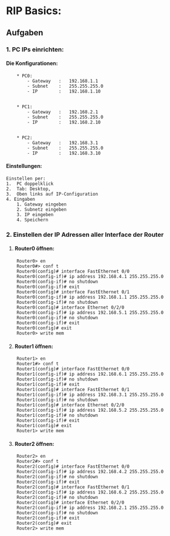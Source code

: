 # RIP Basics:

## Aufgaben

### 1. PC IPs einrichten:

#### Die Konfigurationen:

```
    * PC0:
        - Gateway   :   192.168.1.1
        - Subnet    :   255.255.255.0
        - IP        :   192.168.1.10


    * PC1:
        - Gateway   :   192.168.2.1
        - Subnet    :   255.255.255.0
        - IP        :   192.168.2.10


    * PC2:
        - Gateway   :   192.168.3.1
        - Subnet    :   255.255.255.0
        - IP        :   192.168.3.10
```

#### Einstellungen:

    Einstellen per:
    1.  PC doppelklick
    2.  Tab: Desktop,
    3.  Oben links auf IP-Configuration
    4. Eingaben
        1. Gateway eingeben
        2. Subnetz eingeben
        3. IP eingeben
        4. Speichern

### 2. Einstellen der IP Adressen aller Interface der Router

1. #### Router0 öffnen:

```
    Router0> en
    Router0#> conf t
    Router0(config)# interface FastEthernet 0/0
    Router0(config-if)# ip address 192.168.4.1 255.255.255.0
    Router0(config-if)# no shutdown
    Router0(config-if)# exit
    Router0(config)# interface FastEthernet 0/1
    Router0(config-if)# ip address 192.168.1.1 255.255.255.0
    Router0(config-if)# no shutdown
    Router0(config)# interface Ethernet 0/2/0
    Router0(config-if)# ip address 192.168.5.1 255.255.255.0
    Router0(config-if)# no shutdown
    Router0(config-if)# exit
    Router0(config)# exit
    Router0> write mem
```

2. #### Router1 öffnen:

```
    Router1> en
    Router1#> conf t
    Router1(config)# interface FastEthernet 0/0
    Router1(config-if)# ip address 192.168.6.1 255.255.255.0
    Router1(config-if)# no shutdown
    Router1(config-if)# exit
    Router1(config)# interface FastEthernet 0/1
    Router1(config-if)# ip address 192.168.3.1 255.255.255.0
    Router1(config-if)# no shutdown
    Router1(config)# interface Ethernet 0/2/0
    Router1(config-if)# ip address 192.168.5.2 255.255.255.0
    Router1(config-if)# no shutdown
    Router1(config-if)# exit
    Router1(config)# exit
    Router1> write mem
```

3. #### Router2 öffnen:

```
    Router2> en
    Router2#> conf t
    Router2(config)# interface FastEthernet 0/0
    Router2(config-if)# ip address 192.168.4.2 255.255.255.0
    Router2(config-if)# no shutdown
    Router2(config-if)# exit
    Router2(config)# interface FastEthernet 0/1
    Router2(config-if)# ip address 192.168.6.2 255.255.255.0
    Router2(config-if)# no shutdown
    Router2(config)# interface Ethernet 0/2/0
    Router2(config-if)# ip address 192.168.2.1 255.255.255.0
    Router2(config-if)# no shutdown
    Router2(config-if)# exit
    Router2(config)# exit
    Router2> write mem
```